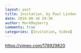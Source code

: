 ```yaml
---
layout: post
title: Invitation, by Paul Linden
date: 2016-08-10 19:30
author: MarkMayberry
comments: true
categories: [Invitation, Video]
---
```

https://vimeo.com/178929820
